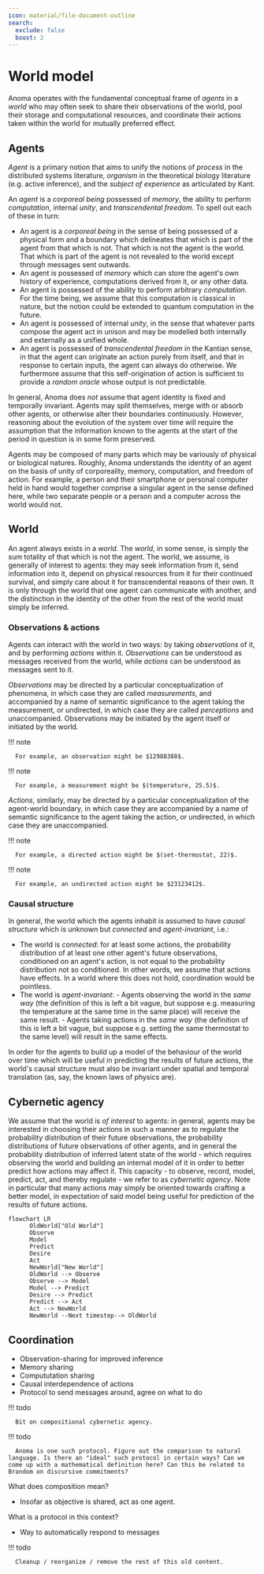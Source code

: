 ```yaml
---
icon: material/file-document-outline
search:
  exclude: false
  boost: 2
---
```


# World model

Anoma operates with the fundamental conceptual frame of *agents* in a *world* who may often seek to share their observations of the world, pool their storage and computational resources, and coordinate their actions taken within the world for mutually preferred effect.

## Agents

*Agent* is a primary notion that aims to unify the notions of _process_ in the distributed systems literature, _organism_ in the theoretical biology literature (e.g. active inference), and the _subject of experience_ as articulated by Kant.

An *agent* is a _corporeal being_ possessed of _memory_, the ability to perform _computation_, internal _unity_, and _transcendental freedom_. To spell out each of these in turn:

- An agent is a _corporeal being_ in the sense of being possessed of a physical form and a boundary which delineates that which is part of the agent from that which is not. That which is not the agent is the world. That which is part of the agent is not revealed to the world except through messages sent outwards.
- An agent is possessed of _memory_ which can store the agent's own history of experience, computations derived from it, or any other data.
- An agent is possessed of the ability to perform arbitrary _computation_. For the time being, we assume that this computation is classical in nature, but the notion could be extended to quantum computation in the future.
- An agent is possessed of internal _unity_, in the sense that whatever parts compose the agent act in unison and may be modelled both internally and externally as a unified whole.
- An agent is possessed of _transcendental freedom_ in the Kantian sense, in that the agent can originate an action purely from itself, and that in response to certain inputs, the agent can always do otherwise. We furthermore assume that this self-origination of action is sufficient to provide a _random oracle_ whose output is not predictable.

In general, Anoma does _not_ assume that agent identity is fixed and temporally invariant. Agents may split themselves, merge with or absorb other agents, or otherwise alter their boundaries continuously. However, reasoning about the evolution of the system over time will require the assumption that the information known to the agents at the start of the period in question is in some form preserved.

Agents may be composed of many parts which may be variously of physical or biological natures. Roughly, Anoma understands the identity of an agent on the basis of unity of corporeality, memory, computation, and freedom of action. For example, a person and their smartphone or personal computer held in hand would together comprise a singular agent in the sense defined here, while two separate people or a person and a computer across the world would not.

## World

An agent always exists in a _world_. The _world_, in some sense, is simply the sum totality of that which is not the agent. The world, we assume, is generally of interest to agents: they may seek information from it, send information into it, depend on physical resources from it for their continued survival, and simply care about it for transcendental reasons of their own. It is only through the world that one agent can communicate with another, and the distinction in the identity of the other from the rest of the world must simply be inferred.

### Observations & actions

Agents can interact with the world in two ways: by taking _observations_ of it, and by performing _actions_ within it. _Observations_ can be understood as messages received from the world, while _actions_ can be understood as messages sent to it.

_Observations_ may be directed by a particular conceptualization of phenomena, in which case they are called _measurements_, and accompanied by a name of semantic significance to the agent taking the measurement, or undirected, in which case they are called _perceptions_ and unaccompanied. Observations may be initiated by the agent itself or initiated by the world.

!!! note

      For example, an observation might be $12988388$.


!!! note

      For example, a measurement might be $(temperature, 25.5)$.

_Actions_, similarly, may be directed by a particular conceptualization of the agent-world boundary, in which case they are accompanied by a name of semantic significance to the agent taking the action, or undirected, in which case they are unaccompanied.

!!! note

      For example, a directed action might be $(set-thermostat, 22)$.

!!! note

      For example, an undirected action might be $23123412$.

### Causal structure

In general, the world which the agents inhabit is assumed to have _causal structure_ which is unknown but _connected_ and _agent-invariant_, i.e.:

- The world is _connected_: for at least some actions, the probability distribution of at least one other agent's future observations, conditioned on an agent's action, is not equal to the probability distribution not so conditioned. In other words, we assume that actions have effects. In a world where this does not hold, coordination would be pointless.
- The world is _agent-invariant_:
      - Agents observing the world in the _same way_ (the definition of this is left a bit vague, but suppose e.g. measuring the temperature at the same time in the same place) will receive the same result.
      - Agents taking actions in the _same way_ (the definition of this is left a bit vague, but suppose e.g. setting the same thermostat to the same level) will result in the same effects.

In order for the agents to build up a model of the behaviour of the world over time which will be useful in predicting the results of future actions, the world's causal structure must also be invariant under spatial and temporal translation (as, say, the known laws of physics are).

## Cybernetic agency

We assume that the world is _of interest_ to agents: in general, agents may be interested in choosing their actions in such a manner as to regulate the probability distribution of their future observations, the probability distributions of future observations of other agents, and in general the probability distribution of inferred latent state of the world - which requires observing the world and building an internal model of it in order to better predict how actions may affect it. This capacity - to observe, record, model, predict, act, and thereby regulate - we refer to as _cybernetic agency_. Note in particular that many actions may simply be oriented towards crafting a better model, in expectation of said model being useful for prediction of the results of future actions.

```mermaid
flowchart LR
      OldWorld["Old World"]
      Observe
      Model
      Predict
      Desire
      Act
      NewWorld["New World"]
      OldWorld --> Observe
      Observe --> Model
      Model --> Predict
      Desire --> Predict
      Predict --> Act
      Act --> NewWorld
      NewWorld --Next timestep--> OldWorld
```

## Coordination

- Observation-sharing for improved inference
- Memory sharing
- Compututation sharing
- Causal interdependence of actions
- Protocol to send messages around, agree on what to do


!!! todo

      Bit on compositional cybernetic agency.

!!! todo

      Anoma is one such protocol. Figure out the comparison to natural language. Is there an "ideal" such protocol in certain ways? Can we come up with a mathematical definition here? Can this be related to Brandom on discursive commitments?


What does composition mean?
- Insofar as objective is shared, act as one agent.

What is a protocol in this context?
- Way to automatically respond to messages


!!! todo

      Cleanup / reorganize / remove the rest of this old content.

<!--

## Agents

The Anoma architecture operates on the basis of *agents*. The architecture does not presume any sort of global view or global time. It also does not presume any particular _motivations_ of agents, but rather describes the state of the system as a function of the decisions taken by agents over (partially ordered) time.

1. *Agent* is a primary notion in the Anoma protocol that aims to extend/replace
   the notion of _process_ in the distributed systems literature.

2. _Agents_ are assumed to have the ability to:
    - generate local randomness,
    - locally store and retrieve data,
    - perform arbitrary classical computations,
    - create, send, receive and read messages over an
        arbitrary, asynchronous physical network.

2. Agents _may_ have local input (e.g. human user input) and/or local randomness
   (e.g. from a hardware random number generator).

3. Agents can _join_ and _leave_ the system at any
   time.

4. All *actions* committed by agents are recorded in the *history*. To commit an action is to send a message. The *state* of the system at any point in time is a function of the history of messages sent by agents up to that point in time.

## World

*Agents* are presumed to exist in a *world* which is not directly accessible to the protocol itself but which is of interest to agents.

1. Agents can take *measurements* of data in this world, to which they may attach *semantics* (local names). Measurements can be understood as messages received from the world.

> For example, a measurement might be: $$("temperature", 25.5)$$

2. Agents may take *actions* in this world, to which they may similarly attach semantics. Actions can be understood as messages sent to the world.

> For example, an action might be: $$("set\_thermostat", 22)$$

3. In general, this world which the agents inhabit is assumed to have _causal structure_ which is _unknown_ but _connected_ and _consistent_, in that:


4. Agents may have *preferences* about this world. In general, the preferences of agents range over the configuration space of their future possible observations. Preferences take a partial order. Agents' preferences may range not only over their own future observations but also over future observations of other agents which they know.

> For example, a preference indicating that an agent prefers a higher temperature might be: $$("temperature", 25) > ("temperature", 24)$$

5. Anoma does not presume any _a priori_ agreement on semantics, units of measurement, data of interest, means of measurement, capabilities of agents, actions possible to take, knowledge of conditional probability distributions, etc.

In general, Anoma aims to allow these agents to infer the underlying causal structure of this world and coordinate their actions within it to better satisfy their preferences. The rest of this specification defines the _Anoma protocol_, which is specific logic that agents run to read, create, and process messages. For convenience, the Anoma protocol shall be referred to henceforth as just _the protocol_.

-->